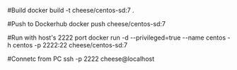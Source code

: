 #Build
docker build -t cheese/centos-sd:7 .

#Push to Dockerhub
docker push cheese/centos-sd:7

#Run with host's 2222 port
docker run -d --privileged=true --name centos -h centos -p 2222:22 cheese/centos-sd:7

#Connetc from PC
ssh -p 2222 cheese@localhost
